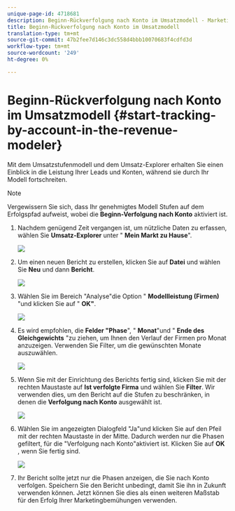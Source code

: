 ```yaml
---
unique-page-id: 4718681
description: Beginn-Rückverfolgung nach Konto im Umsatzmodell - Marketing-Dokumente - Produktdokumentation
title: Beginn-Rückverfolgung nach Konto im Umsatzmodell
translation-type: tm+mt
source-git-commit: 47b2fee7d146c3dc558d4bbb10070683f4cdfd3d
workflow-type: tm+mt
source-wordcount: '249'
ht-degree: 0%

---
```



# Beginn-Rückverfolgung nach Konto im Umsatzmodell {#start-tracking-by-account-in-the-revenue-modeler}

Mit dem Umsatzstufenmodell und dem Umsatz-Explorer erhalten Sie einen Einblick in die Leistung Ihrer Leads und Konten, während sie durch Ihr Modell fortschreiten.

>[!NOTE]
>
>Vergewissern Sie sich, dass Ihr genehmigtes Modell Stufen auf dem Erfolgspfad aufweist, wobei die **Beginn-Verfolgung nach Konto** aktiviert ist.

1. Nachdem genügend Zeit vergangen ist, um nützliche Daten zu erfassen, wählen Sie **Umsatz-Explorer** unter &quot; **Mein Markt zu Hause**&quot;.

   ![](assets/image2015-4-29-16-3a36-3a2.png)

1. Um einen neuen Bericht zu erstellen, klicken Sie auf **Datei** und wählen Sie **Neu** und dann **Bericht**.

   ![](assets/image2015-4-29-16-3a38-3a44.png)

1. Wählen Sie im Bereich &quot;Analyse&quot;die Option &quot; **Modellleistung (Firmen)** &quot;und klicken Sie auf &quot; **OK&quot;**.

   ![](assets/image2015-4-29-16-3a41-3a47.png)

1. Es wird empfohlen, die **Felder &quot;Phase**&quot;, &quot; **Monat**&quot;und &quot; **Ende des Gleichgewichts** &quot;zu ziehen, um Ihnen den Verlauf der Firmen pro Monat anzuzeigen. Verwenden Sie Filter, um die gewünschten Monate auszuwählen.

   ![](assets/image2015-4-29-17-3a16-3a1.png)

1. Wenn Sie mit der Einrichtung des Berichts fertig sind, klicken Sie mit der rechten Maustaste auf **Ist verfolgte Firma** und wählen Sie **Filter**. Wir verwenden dies, um den Bericht auf die Stufen zu beschränken, in denen die **Verfolgung nach Konto** ausgewählt ist.

   ![](assets/image2015-4-29-17-3a18-3a9.png)

1. Wählen Sie im angezeigten Dialogfeld &quot;Ja&quot;und klicken Sie auf den Pfeil mit der rechten Maustaste in der Mitte. Dadurch werden nur die Phasen gefiltert, für die &quot;Verfolgung nach Konto&quot;aktiviert ist. Klicken Sie auf **OK** , wenn Sie fertig sind.

   ![](assets/image2015-6-9-16-3a21-3a3.png)

1. Ihr Bericht sollte jetzt nur die Phasen anzeigen, die Sie nach Konto verfolgen. Speichern Sie den Bericht unbedingt, damit Sie ihn in Zukunft verwenden können. Jetzt können Sie dies als einen weiteren Maßstab für den Erfolg Ihrer Marketingbemühungen verwenden.


